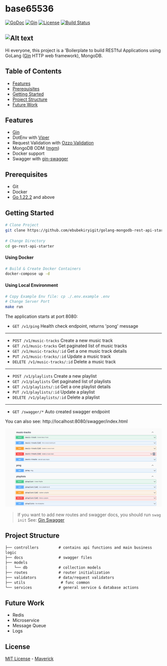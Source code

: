 # base65536
[![GoDoc](https://img.shields.io/badge/go-reference-blue.svg?style=flat-square)](https://godoc.org/github.com/usk81/base65536)
[![Gin](https://img.shields.io/badge/go-reference-green.svg?style=flat-square)](https://gin-gonic.com/)
[![License](http://img.shields.io/badge/license-mit-blue.svg?style=flat-square)](https://github.com/usk81/base65536/blob/master/LICENSE)
[![Build Status](http://img.shields.io/travis/usk81/base65536.svg?style=flat-square)](https://travis-ci.org/usk81/base65536)


![Alt text](https://miro.medium.com/v2/resize:fit:472/1*WpUuwCQZWhVzP3X0Gibaqw.png)
----------------------------------------------------
Hi everyone, this project is a 'Boilerplate to build RESTful
Applications  using
GoLang ([Gin](https://github.com/gin-gonic/gin) HTTP web framework), MongoDB.


Table of Contents
-----------------

- [Features](#features)
- [Prerequisites](#prerequisites)
- [Getting Started](#getting-started)
- [Project Structure](#project-structure)
- [Future Work](#future-work)

Features
--------

- [Gin](https://github.com/gin-gonic/gin)
- DotEnv with [Viper](https://github.com/spf13/viper)
- Request Validation with [Ozzo Validation](https://github.com/go-ozzo/ozzo-validation)
- MongoDB ODM ([mgm](https://github.com/Kamva/mgm))
- Docker support
- Swagger with [gin-swagger](https://github.com/swaggo/gin-swagger)

Prerequisites
-------------

- Git
- Docker
- [Go 1.22.2](https://go.dev/doc/install) and above


Getting Started
---------------

```bash
# Clone Project
git clone https://github.com/ebubekiryigit/golang-mongodb-rest-api-starter.git go-rest-api-starter

# Change Directory
cd go-rest-api-starter
```

#### Using Docker

```bash
# Build & Create Docker Containers
docker-compose up -d
```

#### Using Local Environment

```bash
# Copy Example Env file: cp ./.env.example .env
# Change Server Port
make run
```

The application starts at port 8080:

- `GET /v1/ping` Health check endpoint, returns 'pong' message

---

- `POST /v1/music-tracks` Create a new music track
- `GET /v1/music-tracks` Get paginated list of music tracks
- `GET /v1/music-tracks/:id` Get a one music track details
- `PUT /v1/music-tracks/:id` Update a music track
- `DELETE /v1/music-tracks/:id` Delete a music track

---

- `POST /v1/playlists` Create a new playlist
- `GET /v1/playlists` Get paginated list of playlists
- `GET /v1/playlists/:id` Get a one playlist details
- `PUT /v1/playlists/:id` Update a playlist
- `DELETE /v1/playlists/:id` Delete a playlist
---

- `GET /swagger/*` Auto created swagger endpoint

You can also see: http://localhost:8080/swagger/index.html

![Alt text](images/image.png)

> If you want to add new routes and swagger docs, you should run ```swag init```
> See: [Gin Swagger](https://github.com/swaggo/gin-swagger)

Project Structure
-----------------

```
├── controllers         # contains api functions and main business logic
├── docs                # swagger files 
├── models              
│   └── db              # collection models
├── routes              # router initialization
├── validators          # data/request validators
├── utils                # func common
└── services            # general service & database actions
```

Future Work
-----------

- Redis
- Microservice
- Message Queue
- Logs

License
-------

[MIT License](LICENSE) - [Maverick](https://github.com/nhanlt1602)

